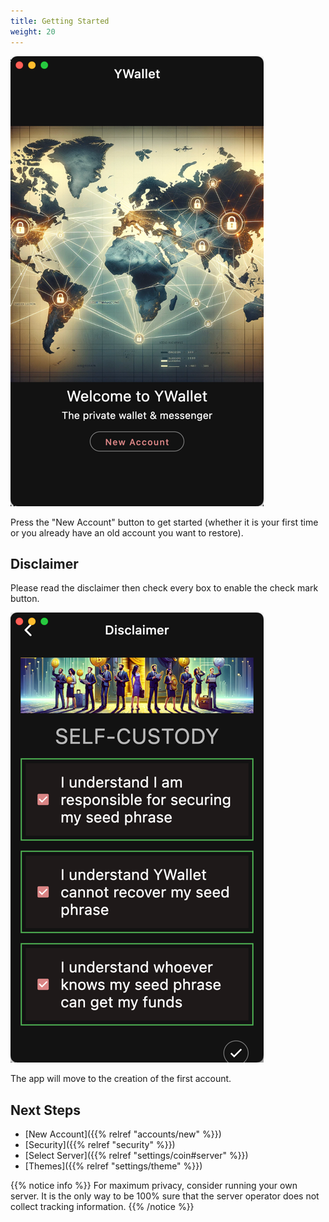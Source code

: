 ```yaml
---
title: Getting Started
weight: 20
---
```


![Welcome](2024-03-05_00-58-48.png)

Press the "New Account" button to get started
(whether it is your first time or
you already have an old
account you want to restore).

## Disclaimer

Please read the disclaimer then check every box
to enable the check mark button.

![Disclaimer](2024-03-05_01-01-07.png)

The app will move to the creation of the first
account.

## Next Steps

- [New Account]({{% relref "accounts/new" %}})
- [Security]({{% relref "security" %}})
- [Select Server]({{% relref "settings/coin#server" %}})
- [Themes]({{% relref "settings/theme" %}})

{{% notice info %}}
For maximum privacy, consider running your own server.
It is the only way to be 100% sure that the server
operator does not collect tracking information.
{{% /notice %}}